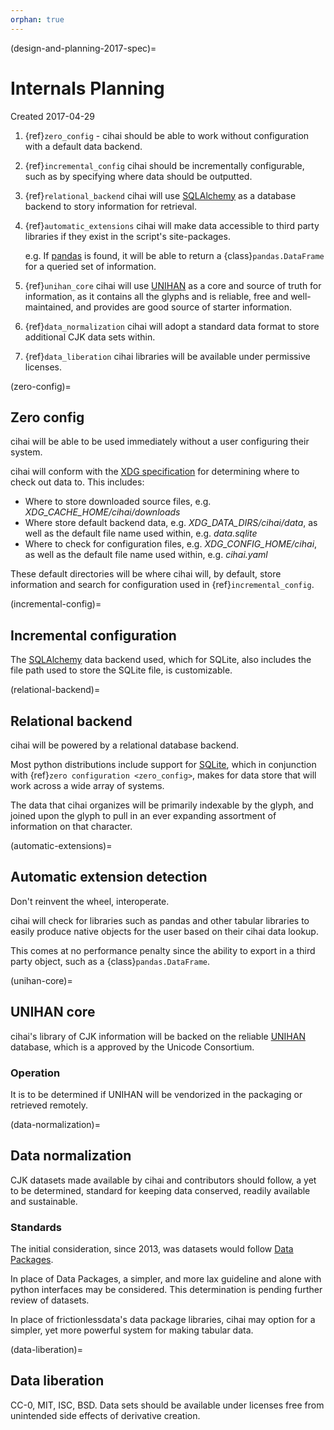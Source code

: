 ```yaml
---
orphan: true
---
```


(design-and-planning-2017-spec)=

# Internals Planning

Created 2017-04-29

1. {ref}`zero_config` - cihai should be able to work without configuration with a default data
   backend.
2. {ref}`incremental_config` cihai should be incrementally configurable, such as by specifying where
   data should be outputted.
3. {ref}`relational_backend` cihai will use [SQLAlchemy] as a database backend to story
   information for retrieval.
4. {ref}`automatic_extensions` cihai will make data accessible to third party libraries if they
   exist in the script's site-packages.

   e.g. If [pandas] is found, it will be able to return a {class}`pandas.DataFrame` for a
   queried set of information.

5. {ref}`unihan_core` cihai will use [UNIHAN] as a core and source of truth for information,
   as it contains all the glyphs and is reliable, free and well-maintained, and provides are good
   source of starter information.
6. {ref}`data_normalization` cihai will adopt a standard data format to store additional CJK data
   sets within.
7. {ref}`data_liberation` cihai libraries will be available under permissive licenses.

(zero-config)=

## Zero config

cihai will be able to be used immediately without a user configuring their system.

cihai will conform with the [XDG specification] for determining where to check
out data to. This includes:

- Where to store downloaded source files, e.g. _XDG_CACHE_HOME/cihai/downloads_
- Where store default backend data, e.g. _XDG_DATA_DIRS/cihai/data_, as well as the default file
  name used within, e.g. _data.sqlite_
- Where to check for configuration files, e.g. _XDG_CONFIG_HOME/cihai_, as well as the default file
  name used within, e.g. _cihai.yaml_

These default directories will be where cihai will, by default, store information and search for
configuration used in {ref}`incremental_config`.

(incremental-config)=

## Incremental configuration

The [SQLAlchemy] data backend used, which for SQLite, also includes the file path used
to store the SQLite file, is customizable.

[xdg specification]: https://standards.freedesktop.org/basedir-spec/basedir-spec-latest.html

(relational-backend)=

## Relational backend

cihai will be powered by a relational database backend.

Most python distributions include support for [SQLite], which in conjunction with
{ref}`zero configuration <zero_config>`, makes for data store that will work across a wide array of
systems.

The data that cihai organizes will be primarily indexable by the glyph, and joined upon the glyph to
pull in an ever expanding assortment of information on that character.

(automatic-extensions)=

## Automatic extension detection

Don't reinvent the wheel, interoperate.

cihai will check for libraries such as pandas and other tabular libraries to easily produce native
objects for the user based on their cihai data lookup.

This comes at no performance penalty since the ability to export in a third party object, such as a
{class}`pandas.DataFrame`.

(unihan-core)=

## UNIHAN core

cihai's library of CJK information will be backed on the reliable [UNIHAN] database, which
is a approved by the Unicode Consortium.

### Operation

It is to be determined if UNIHAN will be vendorized in the packaging or retrieved remotely.

(data-normalization)=

## Data normalization

CJK datasets made available by cihai and contributors should follow, a yet to be determined,
standard for keeping data conserved, readily available and sustainable.

### Standards

The initial consideration, since 2013, was datasets would follow [Data Packages].

In place of Data Packages, a simpler, and more lax guideline and alone with python interfaces may be
considered. This determination is pending further review of datasets.

In place of frictionlessdata's data package libraries, cihai may option for a simpler, yet more
powerful system for making tabular data.

(data-liberation)=

## Data liberation

CC-0, MIT, ISC, BSD. Data sets should be available under licenses free from unintended side effects
of derivative creation.

[sqlite]: https://sqlite.org/
[pandas]: http://pandas.pydata.org/
[sqlalchemy]: https://www.sqlalchemy.org
[unihan]: http://www.unicode.org/reports/tr38/
[data packages]: http://frictionlessdata.io/data-packages/
